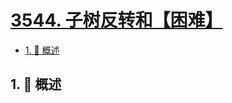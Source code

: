 # [3544. 子树反转和【困难】](https://github.com/tnotesjs/TNotes.leetcode/tree/main/notes/3544.%20%E5%AD%90%E6%A0%91%E5%8F%8D%E8%BD%AC%E5%92%8C%E3%80%90%E5%9B%B0%E9%9A%BE%E3%80%91)

<!-- region:toc -->

- [1. 📝 概述](#1--概述)

<!-- endregion:toc -->

## 1. 📝 概述
